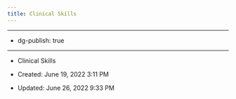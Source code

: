 ```yaml
---
title: Clinical Skills
---
```


- --

- dg-publish: true

- --

- Clinical Skills

- Created: June 19, 2022 3:11 PM

- Updated: June 26, 2022 9:33 PM

